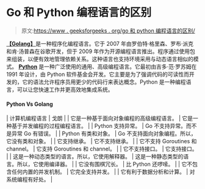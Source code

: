 # Go 和 Python 编程语言的区别

> 原文:[https://www . geeksforgeeks . org/go 和 python 编程语言的区别/](https://www.geeksforgeeks.org/difference-between-go-and-python-programming-language/)

[**【Golang】**](https://www.geeksforgeeks.org/go-programming-language-introduction/)是一种程序化编程语言。它于 2007 年由罗伯特·格里森、罗布·派克和肯·汤普森在谷歌开发，但于 2009 年作为开源编程语言推出。程序通过使用包来组装，以便有效地管理依赖关系。这种语言也支持环境采用与动态语言相似的模式。
[**Python**](https://www.geeksforgeeks.org/python-programming-language/) 是一种广泛使用的通用、高级编程语言。它最初由吉多·范·罗苏姆在 1991 年设计，由 Python 软件基金会开发。它主要是为了强调代码的可读性而开发的，它的语法允许程序员用更少的代码行来表达概念。Python 是一种编程语言，可以让您快速工作并更高效地集成系统。

#### Python Vs Golang

| 计算机编程语言 | 戈朗 |
| 它是一种基于面向对象编程的高级编程语言。 | 它是一种基于并发编程的过程编程语言。 |
| Python 支持异常。 | Go 不支持异常。而不是异常 Go 有错误。 |
| Python 有类和对象。 | Go 不支持面向对象编程。所以，它没有类和对象。 |
| 它支持继承。 | 它不支持继承。 |
| 它不支持 Goroutines 和 channel。 | 它支持 Goroutines 和 channel。 |
| 它不支持接口。 | 它支持接口。 |
| 这是一种动态类型的语言。所以，它使用解释器。 | 这是一种静态类型的语言。所以，它使用编译器。 |
| 它没有围棋冗长。 | 比 Python 还啰嗦。 |
| 它不包含任何内置的并发机制。 | 它完全支持并发。 |
| 它有利于数据分析和计算。 | 对系统编程有好处。 |
